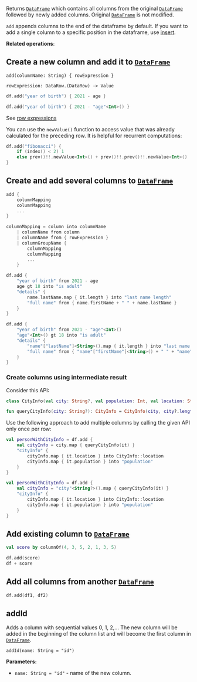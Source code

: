 [//]: # (title: add)

<!---IMPORT org.jetbrains.kotlinx.dataframe.samples.api.Modify-->

Returns [`DataFrame`](DataFrame.md) which contains all columns from the original [`DataFrame`](DataFrame.md) followed by newly added columns. 
Original [`DataFrame`](DataFrame.md) is not modified.

`add` appends columns to the end of the dataframe by default.
If you want to add a single column to a specific position in the dataframe, use [insert](insert.md).

**Related operations**: [](addRemove.md)

## Create a new column and add it to [`DataFrame`](DataFrame.md)

```text
add(columnName: String) { rowExpression }

rowExpression: DataRow.(DataRow) -> Value
```

<!---FUN add-->
<tabs>
<tab title="Properties">

```kotlin
df.add("year of birth") { 2021 - age }
```

</tab>
<tab title="Strings">

```kotlin
df.add("year of birth") { 2021 - "age"<Int>() }
```

</tab></tabs>
<inline-frame src="resources/org.jetbrains.kotlinx.dataframe.samples.api.Modify.add.html" width="100%"/>
<!---END-->

See [row expressions](DataRow.md#row-expressions)

You can use the `newValue()` function to access value that was already calculated for the preceding row.
It is helpful for recurrent computations:

<!---FUN addRecurrent-->

```kotlin
df.add("fibonacci") {
    if (index() < 2) 1
    else prev()!!.newValue<Int>() + prev()!!.prev()!!.newValue<Int>()
}
```

<inline-frame src="resources/org.jetbrains.kotlinx.dataframe.samples.api.Modify.addRecurrent.html" width="100%"/>
<!---END-->

## Create and add several columns to [`DataFrame`](DataFrame.md)

```kotlin
add { 
    columnMapping
    columnMapping
    ...
}

columnMapping = column into columnName 
    | columnName from column 
    | columnName from { rowExpression }
    | columnGroupName { 
        columnMapping
        columnMapping
        ...
    }
```

<!---FUN addMany-->
<tabs>
<tab title="Properties">

```kotlin
df.add {
    "year of birth" from 2021 - age
    age gt 18 into "is adult"
    "details" {
        name.lastName.map { it.length } into "last name length"
        "full name" from { name.firstName + " " + name.lastName }
    }
}
```

</tab>
<tab title="Strings">

```kotlin
df.add {
    "year of birth" from 2021 - "age"<Int>()
    "age"<Int>() gt 18 into "is adult"
    "details" {
        "name"["lastName"]<String>().map { it.length } into "last name length"
        "full name" from { "name"["firstName"]<String>() + " " + "name"["lastName"]<String>() }
    }
}
```

</tab></tabs>
<inline-frame src="resources/org.jetbrains.kotlinx.dataframe.samples.api.Modify.addMany.html" width="100%"/>
<!---END-->

### Create columns using intermediate result

Consider this API:

<!---FUN addCalculatedApi-->

```kotlin
class CityInfo(val city: String?, val population: Int, val location: String)

fun queryCityInfo(city: String?): CityInfo = CityInfo(city, city?.length ?: 0, "35.5 32.2")
```

<!---END-->

Use the following approach to add multiple columns by calling the given API only once per row:

<!---FUN addCalculated-->
<tabs>
<tab title="Properties">

```kotlin
val personWithCityInfo = df.add {
    val cityInfo = city.map { queryCityInfo(it) }
    "cityInfo" {
        cityInfo.map { it.location } into CityInfo::location
        cityInfo.map { it.population } into "population"
    }
}
```

</tab>
<tab title="Strings">

```kotlin
val personWithCityInfo = df.add {
    val cityInfo = "city"<String?>().map { queryCityInfo(it) }
    "cityInfo" {
        cityInfo.map { it.location } into CityInfo::location
        cityInfo.map { it.population } into "population"
    }
}
```

</tab></tabs>
<!---END-->

## Add existing column to [`DataFrame`](DataFrame.md)

<!---FUN addExisting-->

```kotlin
val score by columnOf(4, 3, 5, 2, 1, 3, 5)

df.add(score)
df + score
```

<inline-frame src="resources/org.jetbrains.kotlinx.dataframe.samples.api.Modify.addExisting.html" width="100%"/>
<!---END-->

## Add all columns from another [`DataFrame`](DataFrame.md)

<!---FUN addDataFrames-->

```kotlin
df.add(df1, df2)
```

<inline-frame src="resources/org.jetbrains.kotlinx.dataframe.samples.api.Modify.addDataFrames.html" width="100%"/>
<!---END-->

## addId

Adds a column with sequential values 0, 1, 2,...
The new column will be added in the beginning of the column list
and will become the first column in [`DataFrame`](DataFrame.md).

```
addId(name: String = "id")
```

**Parameters:**
* `name: String = "id"` - name of the new column.
